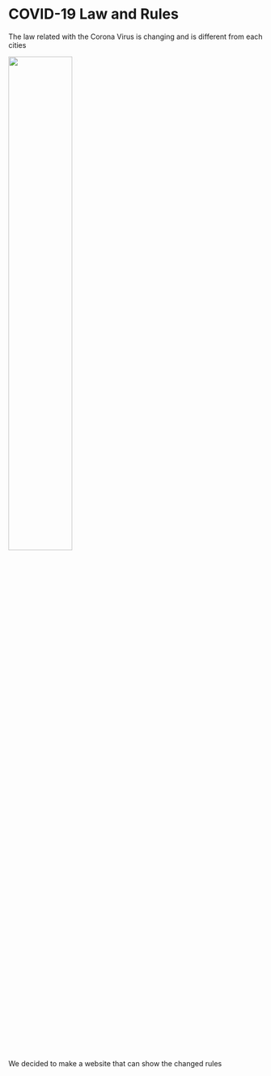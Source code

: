 <!doctype html>
<html>
<head>
  <title>WEB1-html</title>
  <meta charset="utf-8">
</head>
<body>
  <h1> COVID-19 Law and Rules </h1>
  <p>The law related with the Corona Virus is changing and is different from each cities</p>
  <img src="covid-19.jpg" width="50%">
  <p style="margin-top:30px;">We decided to make a website that can show the changed rules</p>
</body>
